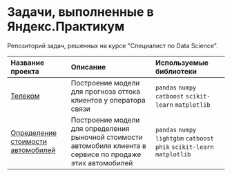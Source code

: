 # Задачи, выполненные в Яндекс.Практикум

Репозиторий задач, решенных на курсе "Специалист по Data Science".

| Название проекта | Описание | Используемые библиотеки | 
| :---------------------- | :---------------------- | :---------------------- |
| [Телеком](telecom) | Построение модели для прогноза оттока клиентов у оператора связи| `pandas` `numpy` `catboost` `scikit-learn` `matplotlib`|
| [Определение стоимости автомобилей](auto-price) | Построение модели для определения рыночной стоимости автомобиля клиента в сервисе по продаже этих автомобилей | `pandas` `numpy` `lightgbm` `catboost` `phik` `scikit-learn` `matplotlib`|
